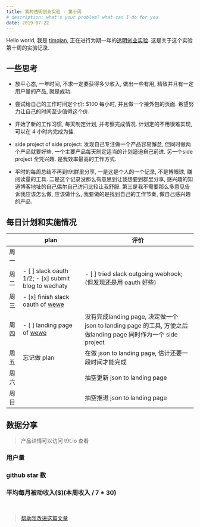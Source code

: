 ```yaml
---
title: 我的透明创业实验 - 第十周 
# description: what's your problem? what can I do for you
date: 2019-07-22
---
```


Hello world, 我是 [timqian](https://github.com/timqian), 正在进行为期一年的[透明创业实验](https://blog.t9t.io/transparent-startup-experiment-2019-05-20/). 这是关于这个实验第十周的实验记录.

## 一些思考

- 放平心态, 一年时间, 不求一定要获得多少收入, 做出一些有用, 精致并且有一定用户量的产品, 就是成功.

- 尝试给自己的工作时间定个价: $100 每小时, 并且做一个接外包的页面. 希望努力让自己的时间至少值得这个价.

- 开始了新的工作习惯, 每天制定计划, 并考察完成情况. 计划定的不用很难实现, 可以在 4 小时内完成为佳.

- side project of side project: 发现自己专注做一个产品容易懈怠, 但同时做两个产品就要好些, 一个主要产品每天制定适当的计划逼迫自己前进. 另一个side project 全凭兴趣. 是我效率最高的工作方式.

- 平时的每周总结不再到t9t群里分享, 一是这是个人的一个记录, 不是博眼球, 赚阅读量的工具. 二是这个记录没那么有意思到让我想要到群里分享, 感兴趣的知道博客地址的自己偶尔自己访问比较让我舒服. 第三是我不需要那么多意见告诉我应该怎么做, 应该做什么, 我要做的是找到自己的工作节奏, 做自己感兴趣的产品.

## 每日计划和实施情况

|     | plan | 评价 |
| --- | --- | --- |
| 周一 |     |     |
| 周二 |  - [ ] slack oauth 1/2; - [x] submit blog to wechaty   |  - [ ] tried slack outgoing webhook;(但发现还是用 oauth 好些)  |
| 周三 |  - [x] finish slack oauth of [wewe](https://wewe.t9t.io)   |     |
| 周四 |  - [ ] landing page of [wewe](https://wewe.t9t.io)  |  没有完成landing page, 决定做一个 json to landing page 的工具, 方便之后做landing page 同时作为一个 side project   |
| 周五 |  忘记做 plan   |  在做 json to landing page, 估计还要一段时间才能完成   |
| 周六 |     |  抽空更新 json to landing page   |
| 周日 |     |  抽空推进 json to landing page   |

## 数据分享

> 产品详情可以访问 t9t.io 查看

### 用户量
<canvas id="userChart"></canvas>

### github star 数
<canvas id="starChart"></canvas>

### 平均每月被动收入($)(本周收入 / 7 * 30)
<canvas id="incomeChart"></canvas>

<br/>

> [帮助我改进这篇文章](https://github.com/t9tio/blog/blob/master/source/_posts/t9t-week10.md)

<script src="https://cdn.jsdelivr.net/npm/chart.js@2.8.0"></script>

<script>
var chartColors = {
	red: 'rgb(255, 99, 132)',
	orange: 'rgb(255, 159, 64)',
	yellow: 'rgb(255, 205, 86)',
	green: 'rgb(75, 192, 192)',
	blue: 'rgb(54, 162, 235)',
	purple: 'rgb(153, 102, 255)',
	grey: 'rgb(201, 203, 207)'
};
var userCtx = document.getElementById('userChart').getContext('2d');
var starCtx = document.getElementById('starChart').getContext('2d');
var incomeCtx = document.getElementById('incomeChart').getContext('2d');

new Chart(userCtx, {
    type: 'line',
    data: {
        labels: ['week 1', 'week 2', 'week 3', 'week 4', 'week 5', 'week 6', 'week 7', 'week 8', 'week 9',  'week 10'],
        datasets: [{
            label: 'wewe',
            backgroundColor: chartColors.blue,
            borderColor: chartColors.blue,
            fill: false,
            data: [undefined, undefined, undefined, undefined, 0, 60, 80, 91, 95, 95]
        },{
            label: 'open source jobs',
            backgroundColor: chartColors.red,
            borderColor: chartColors.red,
            fill: false,
            data: [39, 60, 62, 80, 101, 105, 109, 111, 113, 114]
        },{
            label: 'tomato-pie',
            backgroundColor: chartColors.orange,
            borderColor: chartColors.orange,
            fill: false,
            data: [653, 673, 722, 634, 647, 705, 681, 714, 712, 733]
        },{
            label: 'star-history 插件',
            backgroundColor: chartColors.green,
            borderColor: chartColors.green,
            fill: false,
            data: [21, 21, 28, 33, 33, 34, 39, 38, 40, 47]
        }]
    },
});

new Chart(starCtx, {
    type: 'line',
    data: {
        labels: ['week 1', 'week 2', 'week 3', 'week 4', 'week 5', 'week 6', 'week 7', 'week 8', 'week 9', 'week 10'],
        datasets: [{
            label: 'wewe',
            backgroundColor: chartColors.blue,
            borderColor: chartColors.blue,
            fill: false,
            data: [undefined, undefined, undefined, undefined, 0, 11, 33, 57, 70, 77]
        },{
            label: 'open source jobs',
            backgroundColor: chartColors.red,
            borderColor: chartColors.red,
            fill: false,
            data: [731, 764, 763, 821, 872, 891, 898, 903, 934, 940]
        },{
            label: 'tomato-pie',
            backgroundColor: chartColors.orange,
            borderColor: chartColors.orange,
            fill: false,
            data: [107, 113, 117, 118, 125, 126, 128, 129, 134, 134]
        },{
            label: 'star-history 插件',
            backgroundColor: chartColors.green, 
            borderColor: chartColors.green,
            fill: false,
            data: [921, 998, 1110, 1129, 1154, 1178, 1190, 1216, 1238, 1246]
        }]
    },
});

new Chart(incomeCtx, {
    type: 'line',
    data: {
        labels: ['week 1', 'week 2', 'week 3', 'week 4', 'week 5', 'week 6', 'week 7', 'week 8', 'week 9', 'week 10'],
        datasets: [{
            label: 'wewe',
            backgroundColor: chartColors.blue,
            borderColor: chartColors.blue,
            fill: false,
            data: [undefined, undefined, undefined, undefined, 0, 0, 0, 0, 0, 0]
        },{
            label: 'open opptunities',
            backgroundColor: chartColors.red,
            borderColor: chartColors.red,
            fill: false,
            data: [0, 0, 0, 0, 0, 0, 0, 0, 0, 0]
        },{
            label: 'tomato-pie',
            backgroundColor: chartColors.orange,
            borderColor: chartColors.orange,
            fill: false,
            data: [0, 0, 0, 0, 0, 0, 0, 0, 0, 0]
        },{
            label: 'star-history 插件',
            backgroundColor: chartColors.green, 
            borderColor: chartColors.green,
            fill: false,
            data: [0.69, 0, 25.7, 12.8, 0, 2/7*30, 1/7*30, 1/7*30, 2/7*30, 2/7*30]
        }]
    },
});

</script>
